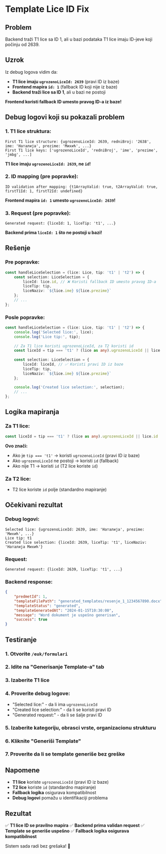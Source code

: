 # Template Lice ID Fix

## Problem
Backend traži T1 lice sa ID 1, ali u bazi podataka T1 lice imaju ID-jeve koji počinju od 2639.

## Uzrok
Iz debug logova vidim da:
- **T1 lice imaju `ugrozenoLiceId: 2639`** (pravi ID iz baze)
- **Frontend mapira `id: 1`** (fallback ID koji nije iz baze)
- **Backend traži lice sa ID 1**, ali u bazi ne postoji

**Frontend koristi fallback ID umesto pravog ID-a iz baze!**

## Debug logovi koji su pokazali problem

### **1. T1 lice struktura:**
```
First T1 lice structure: {ugrozenoLiceId: 2639, redniBroj: '2638', ime: 'Наталија', prezime: 'Михић', ...}
First T1 lice keys: ['ugrozenoLiceId', 'redniBroj', 'ime', 'prezime', 'jmbg', ...]
```

**T1 lice imaju `ugrozenoLiceId: 2639`, ne `id`!**

### **2. ID mapping (pre popravke):**
```
ID validation after mapping: {t1ArrayValid: true, t2ArrayValid: true, firstT1Id: 1, firstT2Id: undefined}
```

**Frontend mapira `id: 1` umesto `ugrozenoLiceId: 2639`!**

### **3. Request (pre popravke):**
```
Generated request: {liceId: 1, liceTip: 't1', ...}
```

**Backend prima `liceId: 1` što ne postoji u bazi!**

## Rešenje

### **Pre popravke:**
```typescript
const handleLiceSelection = (lice: Lice, tip: 't1' | 't2') => {
    const selection: LiceSelection = {
        liceId: lice.id, // ❌ Koristi fallback ID umesto pravog ID-a
        liceTip: tip,
        liceNaziv: `${lice.ime} ${lice.prezime}`
    };
    // ...
};
```

### **Posle popravke:**
```typescript
const handleLiceSelection = (lice: Lice, tip: 't1' | 't2') => {
    console.log('Selected lice:', lice);
    console.log('Lice tip:', tip);
    
    // Za T1 lice koristi ugrozenoLiceId, za T2 koristi id
    const liceId = tip === 't1' ? (lice as any).ugrozenoLiceId || lice.id : lice.id;
    
    const selection: LiceSelection = {
        liceId: liceId, // ✅ Koristi pravi ID iz baze
        liceTip: tip,
        liceNaziv: `${lice.ime} ${lice.prezime}`
    };
    
    console.log('Created lice selection:', selection);
    // ...
};
```

## Logika mapiranja

### **Za T1 lice:**
```typescript
const liceId = tip === 't1' ? (lice as any).ugrozenoLiceId || lice.id : lice.id;
```

**Ovo znači:**
- Ako je `tip === 't1'` → koristi `ugrozenoLiceId` (pravi ID iz baze)
- Ako `ugrozenoLiceId` ne postoji → koristi `id` (fallback)
- Ako nije T1 → koristi `id` (T2 lice koriste `id`)

### **Za T2 lice:**
- T2 lice koriste `id` polje (standardno mapiranje)

## Očekivani rezultat

### **Debug logovi:**
```
Selected lice: {ugrozenoLiceId: 2639, ime: 'Наталија', prezime: 'Михић', ...}
Lice tip: t1
Created lice selection: {liceId: 2639, liceTip: 't1', liceNaziv: 'Наталија Михић'}
```

### **Request:**
```
Generated request: {liceId: 2639, liceTip: 't1', ...}
```

### **Backend response:**
```json
{
    "predmetId": 1,
    "templateFilePath": "generated_templates/resenje_1_1234567890.docx",
    "templateStatus": "generated",
    "templateGeneratedAt": "2024-01-15T10:30:00",
    "message": "Word dokument je uspešno generisan",
    "success": true
}
```

## Testiranje

### **1. Otvorite `/euk/formulari`**
### **2. Idite na "Generisanje Template-a" tab**
### **3. Izaberite T1 lice**
### **4. Proverite debug logove:**
   - "Selected lice:" - da li ima `ugrozenoLiceId`
   - "Created lice selection:" - da li se koristi pravi ID
   - "Generated request:" - da li se šalje pravi ID

### **5. Izaberite kategoriju, obrasci vrste, organizacionu strukturu**
### **6. Kliknite "Generiši Template"**
### **7. Proverite da li se template generiše bez greške**

## Napomene

- **T1 lice** koriste `ugrozenoLiceId` (pravi ID iz baze)
- **T2 lice** koriste `id` (standardno mapiranje)
- **Fallback logika** osigurava kompatibilnost
- **Debug logovi** pomažu u identifikaciji problema

## Rezultat

✅ **T1 lice ID se pravilno mapira**
✅ **Backend prima validan request**
✅ **Template se generiše uspešno**
✅ **Fallback logika osigurava kompatibilnost**

Sistem sada radi bez grešaka! 🚀
